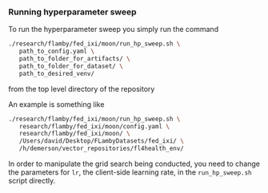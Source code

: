 ### Running hyperparameter sweep

To run the hyperparameter sweep you simply run the command

```bash
./research/flamby/fed_ixi/moon/run_hp_sweep.sh \
   path_to_config.yaml \
   path_to_folder_for_artifacts/ \
   path_to_folder_for_dataset/ \
   path_to_desired_venv/
```

from the top level directory of the repository

An example is something like
``` bash
./research/flamby/fed_ixi/moon/run_hp_sweep.sh \
   research/flamby/fed_ixi/moon/config.yaml \
   research/flamby/fed_ixi/moon/ \
   /Users/david/Desktop/FLambyDatasets/fed_ixi/ \
   /h/demerson/vector_repositories/fl4health_env/
```

In order to manipulate the grid search being conducted, you need to change the parameters for `lr`, the client-side learning rate, in the `run_hp_sweep.sh` script directly.
